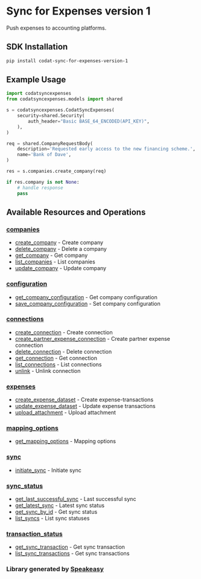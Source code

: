 # Sync for Expenses version 1

<!-- Start Codat Library Description -->
Push expenses to accounting platforms.
<!-- End Codat Library Description -->

<!-- Start SDK Installation -->
## SDK Installation

```bash
pip install codat-sync-for-expenses-version-1
```
<!-- End SDK Installation -->

## Example Usage
<!-- Start SDK Example Usage -->
```python
import codatsyncexpenses
from codatsyncexpenses.models import shared

s = codatsyncexpenses.CodatSyncExpenses(
    security=shared.Security(
        auth_header="Basic BASE_64_ENCODED(API_KEY)",
    ),
)

req = shared.CompanyRequestBody(
    description='Requested early access to the new financing scheme.',
    name='Bank of Dave',
)

res = s.companies.create_company(req)

if res.company is not None:
    # handle response
    pass
```
<!-- End SDK Example Usage -->

<!-- Start SDK Available Operations -->
## Available Resources and Operations


### [companies](docs/sdks/companies/README.md)

* [create_company](docs/sdks/companies/README.md#create_company) - Create company
* [delete_company](docs/sdks/companies/README.md#delete_company) - Delete a company
* [get_company](docs/sdks/companies/README.md#get_company) - Get company
* [list_companies](docs/sdks/companies/README.md#list_companies) - List companies
* [update_company](docs/sdks/companies/README.md#update_company) - Update company

### [configuration](docs/sdks/configuration/README.md)

* [get_company_configuration](docs/sdks/configuration/README.md#get_company_configuration) - Get company configuration
* [save_company_configuration](docs/sdks/configuration/README.md#save_company_configuration) - Set company configuration

### [connections](docs/sdks/connections/README.md)

* [create_connection](docs/sdks/connections/README.md#create_connection) - Create connection
* [create_partner_expense_connection](docs/sdks/connections/README.md#create_partner_expense_connection) - Create partner expense connection
* [delete_connection](docs/sdks/connections/README.md#delete_connection) - Delete connection
* [get_connection](docs/sdks/connections/README.md#get_connection) - Get connection
* [list_connections](docs/sdks/connections/README.md#list_connections) - List connections
* [unlink](docs/sdks/connections/README.md#unlink) - Unlink connection

### [expenses](docs/sdks/expenses/README.md)

* [create_expense_dataset](docs/sdks/expenses/README.md#create_expense_dataset) - Create expense-transactions
* [update_expense_dataset](docs/sdks/expenses/README.md#update_expense_dataset) - Update expense transactions
* [upload_attachment](docs/sdks/expenses/README.md#upload_attachment) - Upload attachment

### [mapping_options](docs/sdks/mappingoptions/README.md)

* [get_mapping_options](docs/sdks/mappingoptions/README.md#get_mapping_options) - Mapping options

### [sync](docs/sdks/sync/README.md)

* [initiate_sync](docs/sdks/sync/README.md#initiate_sync) - Initiate sync

### [sync_status](docs/sdks/syncstatus/README.md)

* [get_last_successful_sync](docs/sdks/syncstatus/README.md#get_last_successful_sync) - Last successful sync
* [get_latest_sync](docs/sdks/syncstatus/README.md#get_latest_sync) - Latest sync status
* [get_sync_by_id](docs/sdks/syncstatus/README.md#get_sync_by_id) - Get sync status
* [list_syncs](docs/sdks/syncstatus/README.md#list_syncs) - List sync statuses

### [transaction_status](docs/sdks/transactionstatus/README.md)

* [get_sync_transaction](docs/sdks/transactionstatus/README.md#get_sync_transaction) - Get sync transaction
* [list_sync_transactions](docs/sdks/transactionstatus/README.md#list_sync_transactions) - Get sync transactions
<!-- End SDK Available Operations -->



<!-- Start Dev Containers -->

<!-- End Dev Containers -->

<!-- Placeholder for Future Speakeasy SDK Sections -->


### Library generated by [Speakeasy](https://docs.speakeasyapi.dev/docs/using-speakeasy/client-sdks)